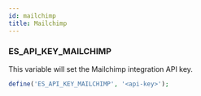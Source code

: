 ```yaml
---
id: mailchimp
title: Mailchimp
---
```


### ES_API_KEY_MAILCHIMP

This variable will set the Mailchimp integration API key.

```php
define('ES_API_KEY_MAILCHIMP', '<api-key>');
```

